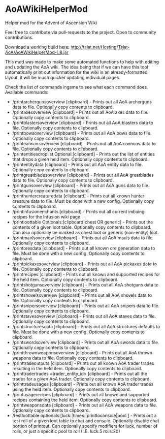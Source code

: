 # AoAWikiHelperMod
Helper mod for the Advent of Ascension Wiki

Feel free to contribute via pull-requests to the project. Open to community contributions.

Download a working build here: http://tslat.net/Hosting/Tslat-AoA/AoAWikiHelperMod-1.8.jar

This mod was made to make some automated functions to help with editing and updating the AoA wiki.
The idea being that if we can have this tool automatically print out information for the wiki in an already-formatted layout, it will be much quicker updating individual pages.

Check the list of commands ingame to see what each command does.
Available commands:
- /printarchergunsoverview [clipboard] - Prints out all AoA archerguns data to file. Optionally copy contents to clipboard.
- /printaxesoverview [clipboard] - Prints out all AoA axes data to file. Optionally copy contents to clipboard.
- /printblastersoverview [clipboard] - Prints out all AoA blasters data to file. Optionally copy contents to clipboard.
- /printbowsoverview [clipboard] - Prints out all AoA bows data to file. Optionally copy contents to clipboard.
- /printcannonsoverview [clipboard] - Prints out all AoA cannons data to file. Optionally copy contents to clipboard.
- /printentitiesdroplist Optional:[clipboard] - Prints out the list of entities that drops a given held item. Optionally copy contents to clipboard.
- /printentitydata [clipboard] - Prints out all AoA entity data to file. Optionally copy contents to clipboard.
- /printgreatbladesoverview [clipboard] - Prints out all AoA greatblades data to file. Optionally copy contents to clipboard.
- /printgunsoverview [clipboard] - Prints out all AoA guns data to file. Optionally copy contents to clipboard.
- /printhuntercreaturedata [clipboard] - Prints out all known hunter creature data to file. Must be done with a new config. Optionally copy contents to clipboard.
- /printinfusionenchants [clipboard] - Prints out all current imbuing recipes for the Infusion wiki page
- /printloottable <Loot Table Path> Optionals:[clipboard|chest OR generic] - Prints out the contents of a given loot table. Optionally copy contents to clipboard. Can also optionally be marked as chest loot or generic (non-entity) loot.
- /printmaulsoverview [clipboard] - Prints out all AoA mauls data to file. Optionally copy contents to clipboard.
- /printoresdata [clipboard] - Prints out all known ore generation data to file. Must be done with a new config. Optionally copy contents to clipboard.
- /printpickaxesoverview [clipboard] - Prints out all AoA pickaxes data to file. Optionally copy contents to clipboard.
- /printrecipes [clipboard] - Prints out all known and supported recipes for the held item. Optionally copy contents to clipboard.
- /printshotgunsoverview [clipboard] - Prints out all AoA shotguns data to file. Optionally copy contents to clipboard.
- /printshovelsoverview [clipboard] - Prints out all AoA shovels data to file. Optionally copy contents to clipboard.
- /printsnipersoverview [clipboard] - Prints out all AoA snipers data to file. Optionally copy contents to clipboard.
- /printstavesoverview [clipboard] - Prints out all AoA staves data to file. Optionally copy contents to clipboard.
- /printstructuresdata [clipboard] - Prints out all AoA structures defaults to file. Must be done with a new config. Optionally copy contents to clipboard.
- /printswordsoverview [clipboard] - Prints out all AoA swords data to file. Optionally copy contents to clipboard.
- /printthrownweaponsoverview [clipboard] - Prints out all AoA thrown weapons data to file. Optionally copy contents to clipboard.
- /printtradeoutputs [clipboard] - Prints out all known AoA trader trades resulting in the held item. Optionally copy contents to clipboard.
- /printtradertrades <trader_entity_id> [clipboard] - Prints out all the trades for a given AoA trader. Optionally copy contents to clipboard.
- /printtradeusages [clipboard] - Prints out all known AoA trader trades using the held item. Optionally copy contents to clipboard.
- /printusagerecipes [clipboard] - Prints out all known and supported recipes containing the held item. Optionally copy contents to clipboard.
- /printweaponsdata [clipboard] - Prints out all AoA weapons data to file. Optionally copy contents to clipboard.
- /testloottable <Loot Table Path> optionals:[luck:|times:|printtoconsole|pool:] - Prints out a test roll of a given loot table to chat and console. Optionally disable chat portion of printout. Can optionally specify modifiers for luck, number of rolls, or just a specific pool to roll (I.E. luck:5 rolls:20)